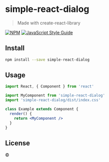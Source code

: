 # simple-react-dialog

> Made with create-react-library

[![NPM](https://img.shields.io/npm/v/simple-react-dialog.svg)](https://www.npmjs.com/package/simple-react-dialog) [![JavaScript Style Guide](https://img.shields.io/badge/code_style-standard-brightgreen.svg)](https://standardjs.com)

## Install

```bash
npm install --save simple-react-dialog
```

## Usage

```jsx
import React, { Component } from 'react'

import MyComponent from 'simple-react-dialog'
import 'simple-react-dialog/dist/index.css'

class Example extends Component {
  render() {
    return <MyComponent />
  }
}
```

## License

 © [](https://github.com/)
